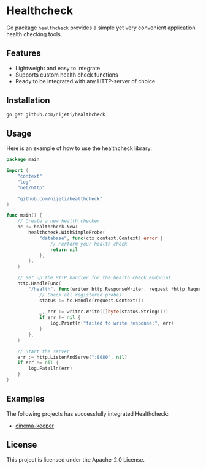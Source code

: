 # Healthcheck

Go package `healthcheck` provides a simple yet very convenient application health checking tools.

## Features

- Lightweight and easy to integrate
- Supports custom health check functions
- Ready to be integrated with any HTTP-server of choice

## Installation

```sh
go get github.com/nijeti/healthcheck
```

## Usage

Here is an example of how to use the healthcheck library:

```go
package main

import (
	"context"
	"log"
	"net/http"

	"github.com/nijeti/healthcheck"
)

func main() {
	// Create a new health checker
	hc := healthcheck.New(
		healthcheck.WithSimpleProbe(
			"database", func(ctx context.Context) error {
				// Perform your health check
				return nil
			},
		),
	)

	// Set up the HTTP handler for the health check endpoint
	http.HandleFunc(
		"/health", func(writer http.ResponseWriter, request *http.Request) {
			// Check all registered probes
			status := hc.Handle(request.Context())
			
			_, err := writer.Write([]byte(status.String()))
			if err != nil {
				log.Println("failed to write response:", err)
			}
		},
	)

	// Start the server
	err := http.ListenAndServe(":8080", nil)
	if err != nil {
		log.Fatalln(err)
	}
}
```

## Examples

The following projects has successfully integrated Healthcheck:

- [cinema-keeper](https://github.com/NiJeTi/cinema-keeper)

## License

This project is licensed under the Apache-2.0 License.
